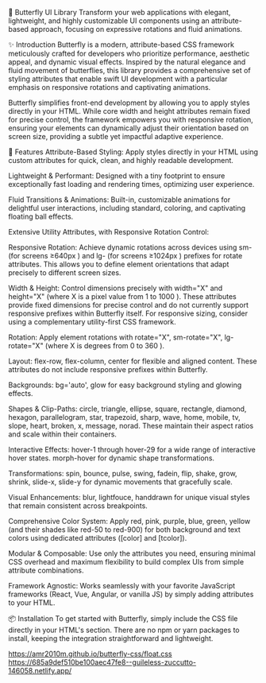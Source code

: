 🦋 Butterfly UI Library
Transform your web applications with elegant, lightweight, and highly customizable UI components using an attribute-based approach, focusing on expressive rotations and fluid animations.

✨ Introduction
Butterfly is a modern, attribute-based CSS framework meticulously crafted for developers who prioritize performance, aesthetic appeal, and dynamic visual effects. Inspired by the natural elegance and fluid movement of butterflies, this library provides a comprehensive set of styling attributes that enable swift UI development with a particular emphasis on responsive rotations and captivating animations.

Butterfly simplifies front-end development by allowing you to apply styles directly in your HTML. While core width and height attributes remain fixed for precise control, the framework empowers you with responsive rotation, ensuring your elements can dynamically adjust their orientation based on screen size, providing a subtle yet impactful adaptive experience.

🚀 Features
Attribute-Based Styling: Apply styles directly in your HTML using custom attributes for quick, clean, and highly readable development.

Lightweight & Performant: Designed with a tiny footprint to ensure exceptionally fast loading and rendering times, optimizing user experience.

Fluid Transitions & Animations: Built-in, customizable animations for delightful user interactions, including standard, coloring, and captivating floating ball effects.

Extensive Utility Attributes, with Responsive Rotation Control:

Responsive Rotation: Achieve dynamic rotations across devices using sm- (for screens 
≥640px
) and lg- (for screens 
≥1024px
) prefixes for rotate attributes. This allows you to define element orientations that adapt precisely to different screen sizes.

Width & Height: Control dimensions precisely with width="X" and height="X" (where X is a pixel value from 
1
 to 
1000
). These attributes provide fixed dimensions for precise control and do not currently support responsive prefixes within Butterfly itself. For responsive sizing, consider using a complementary utility-first CSS framework.

Rotation: Apply element rotations with rotate="X", sm-rotate="X", lg-rotate="X" (where X is degrees from 
0
 to 
360
).

Layout: flex-row, flex-column, center for flexible and aligned content. These attributes do not include responsive prefixes within Butterfly.

Backgrounds: bg='auto', glow for easy background styling and glowing effects.

Shapes & Clip-Paths: circle, triangle, ellipse, square, rectangle, diamond, hexagon, parallelogram, star, trapezoid, sharp, wave, home, mobile, tv, slope, heart, broken, x, message, norad. These maintain their aspect ratios and scale within their containers.

Interactive Effects: hover-1 through hover-29 for a wide range of interactive hover states. morph-hover for dynamic shape transformations.

Transformations: spin, bounce, pulse, swing, fadein, flip, shake, grow, shrink, slide-x, slide-y for dynamic movements that gracefully scale.

Visual Enhancements: blur, lightfouce, handdrawn for unique visual styles that remain consistent across breakpoints.

Comprehensive Color System: Apply red, pink, purple, blue, green, yellow (and their shades like red-50 to red-900) for both background and text colors using dedicated attributes ([color] and [tcolor]).

Modular & Composable: Use only the attributes you need, ensuring minimal CSS overhead and maximum flexibility to build complex UIs from simple attribute combinations.

Framework Agnostic: Works seamlessly with your favorite JavaScript frameworks (React, Vue, Angular, or vanilla JS) by simply adding attributes to your HTML.

📦 Installation
To get started with Butterfly, simply include the CSS file directly in your HTML's <head> section. There are no npm or yarn packages to install, keeping the integration straightforward and lightweight.
<link rel="stylesheet" href="https://amr2010m.github.io/butterfly-css/float.css">

https://amr2010m.github.io/butterfly-css/float.css
https://685a9def510be100aec47fe8--guileless-zuccutto-146058.netlify.app/


